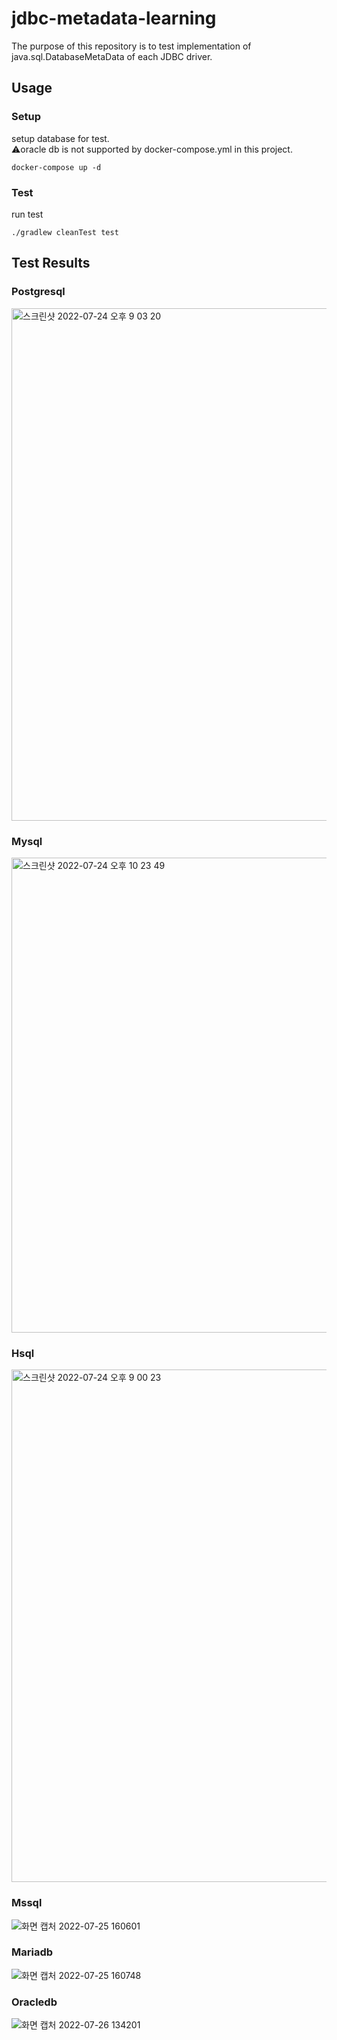 # jdbc-metadata-learning
The purpose of this repository is to test implementation of java.sql.DatabaseMetaData of each JDBC driver.

## Usage
### Setup
setup database for test.  
:warning:oracle db is not supported by docker-compose.yml in this project.
```
docker-compose up -d
```

### Test
run test
```
./gradlew cleanTest test
```

## Test Results
### Postgresql
<img width="820" alt="스크린샷 2022-07-24 오후 9 03 20" src="https://user-images.githubusercontent.com/13404470/180647384-f000df56-3f71-44c5-8a25-46a385c7fd09.png">

### Mysql
<img width="760" alt="스크린샷 2022-07-24 오후 10 23 49" src="https://user-images.githubusercontent.com/13404470/180649081-336ddae1-3bd0-443a-aa8e-79673ad31633.png">

### Hsql
<img width="820" alt="스크린샷 2022-07-24 오후 9 00 23" src="https://user-images.githubusercontent.com/13404470/180647416-6650668e-3769-471f-91ce-18c50605f891.png">

### Mssql
![화면 캡처 2022-07-25 160601](https://user-images.githubusercontent.com/13404470/180718190-4ed4b038-974d-4f57-8b13-acdfec53d075.png)

### Mariadb
![화면 캡처 2022-07-25 160748](https://user-images.githubusercontent.com/13404470/180718352-5f385539-4899-4cc7-82c1-2da3843d3d74.png)

### Oracledb
![화면 캡처 2022-07-26 134201](https://user-images.githubusercontent.com/13404470/180925189-4957d491-9cda-484c-93db-ff4cc4ec9270.png)
